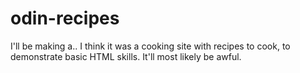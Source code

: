 # odin-recipes
I'll be making a.. I think it was a cooking site with recipes to cook, to demonstrate basic HTML skills.
It'll most likely be awful.